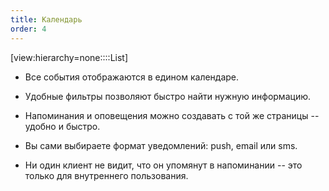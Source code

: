 ```yaml
---
title: Календарь
order: 4
---
```


[view:hierarchy=none::::List]

-  Все события отображаются в едином календаре.

-  Удобные фильтры позволяют быстро найти нужную информацию.

-  Напоминания и оповещения можно создавать с той же страницы -- удобно и быстро.

-  Вы сами выбираете формат уведомлений: push, email или sms.

-  Ни один клиент не видит, что он упомянут в напоминании -- это только для внутреннего пользования.